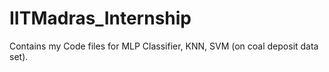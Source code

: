 # IITMadras_Internship
Contains my Code files for MLP Classifier, KNN, SVM (on coal deposit data set).
